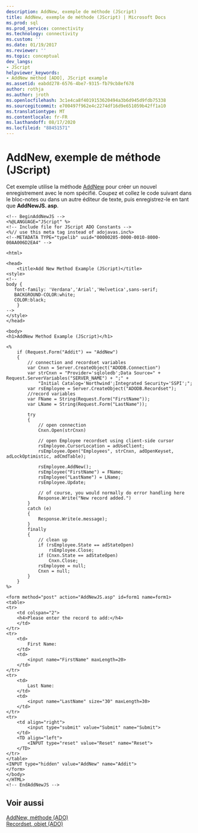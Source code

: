 ```yaml
---
description: AddNew, exemple de méthode (JScript)
title: AddNew, exemple de méthode (JScript) | Microsoft Docs
ms.prod: sql
ms.prod_service: connectivity
ms.technology: connectivity
ms.custom: ''
ms.date: 01/19/2017
ms.reviewer: ''
ms.topic: conceptual
dev_langs:
- JScript
helpviewer_keywords:
- AddNew method [ADO], JScript example
ms.assetid: eabdd278-6576-4be7-9315-fb79cb8ef678
author: rothja
ms.author: jroth
ms.openlocfilehash: 3c1e4ca8f4019153620494a3b6d945d9fdb75338
ms.sourcegitcommit: e700497f962e4c2274df16d9e651059b42ff1a10
ms.translationtype: MT
ms.contentlocale: fr-FR
ms.lasthandoff: 08/17/2020
ms.locfileid: "88451571"
---
```

# <a name="addnew-method-example-jscript"></a>AddNew, exemple de méthode (JScript)
Cet exemple utilise la méthode [AddNew](../../../ado/reference/ado-api/addnew-method-ado.md) pour créer un nouvel enregistrement avec le nom spécifié. Coupez et collez le code suivant dans le bloc-notes ou dans un autre éditeur de texte, puis enregistrez-le en tant que **AddNewJS. asp**.  
  
```  
<!-- BeginAddNewJS -->  
<%@LANGUAGE="JScript" %>  
<!-- Include file for JScript ADO Constants -->  
<%// use this meta tag instead of adojavas.inc%>  
<!--METADATA TYPE="typelib" uuid="00000205-0000-0010-8000-00AA006D2EA4" -->  
  
<html>  
  
<head>  
    <title>Add New Method Example (JScript)</title>  
<style>  
<!--  
body {  
   font-family: 'Verdana','Arial','Helvetica',sans-serif;  
   BACKGROUND-COLOR:white;  
   COLOR:black;  
    }  
-->  
</style>  
</head>  
  
<body>  
<h1>AddNew Method Example (JScript)</h1>  
  
<%  
    if (Request.Form("Addit") == "AddNew")  
    {  
        // connection and recordset variables  
        var Cnxn = Server.CreateObject("ADODB.Connection")  
        var strCnxn = "Provider='sqloledb';Data Source=" + Request.ServerVariables("SERVER_NAME") + ";" +  
            "Initial Catalog='Northwind';Integrated Security='SSPI';";  
        var rsEmployee = Server.CreateObject("ADODB.Recordset");  
        //record variables  
        var FName = String(Request.Form("FirstName"));  
        var LName = String(Request.Form("LastName"));  
  
        try  
        {  
            // open connection  
            Cnxn.Open(strCnxn)  
  
            // open Employee recordset using client-side cursor  
            rsEmployee.CursorLocation = adUseClient;  
            rsEmployee.Open("Employees", strCnxn, adOpenKeyset, adLockOptimistic, adCmdTable);  
  
            rsEmployee.AddNew();  
            rsEmployee("FirstName") = FName;  
            rsEmployee("LastName") = LName;  
            rsEmployee.Update;  
  
            // of course, you would normally do error handling here  
            Response.Write("New record added.")  
        }  
        catch (e)  
        {  
            Response.Write(e.message);  
        }  
        finally  
        {  
            // clean up  
            if (rsEmployee.State == adStateOpen)  
                rsEmployee.Close;  
            if (Cnxn.State == adStateOpen)  
                Cnxn.Close;  
            rsEmployee = null;  
            Cnxn = null;  
        }  
    }  
%>  
  
<form method="post" action="AddNewJS.asp" id=form1 name=form1>  
<table>  
<tr>  
    <td colspan="2">  
    <h4>Please enter the record to add:</h4>  
    </td>  
</tr>  
<tr>  
    <td>  
        First Name:  
    </td>  
    <td>  
        <input name="FirstName" maxLength=20>  
    </td>  
</tr>  
<tr>  
    <td>  
        Last Name:  
    </td>  
    <td>  
        <input name="LastName" size="30" maxLength=30>  
    </td>  
</tr>  
<tr>  
    <td align="right">  
        <input type="submit" value="Submit" name="Submit">  
    </td>  
    <TD align="left">  
        <INPUT type="reset" value="Reset" name="Reset">  
    </TD>  
</tr>  
</table>  
<INPUT type="hidden" value="AddNew" name="Addit">  
</form>  
</body>  
</HTML>  
<!-- EndAddNewJS -->  
```  
  
## <a name="see-also"></a>Voir aussi  
 [AddNew, méthode (ADO)](../../../ado/reference/ado-api/addnew-method-ado.md)   
 [Recordset, objet (ADO)](../../../ado/reference/ado-api/recordset-object-ado.md)
